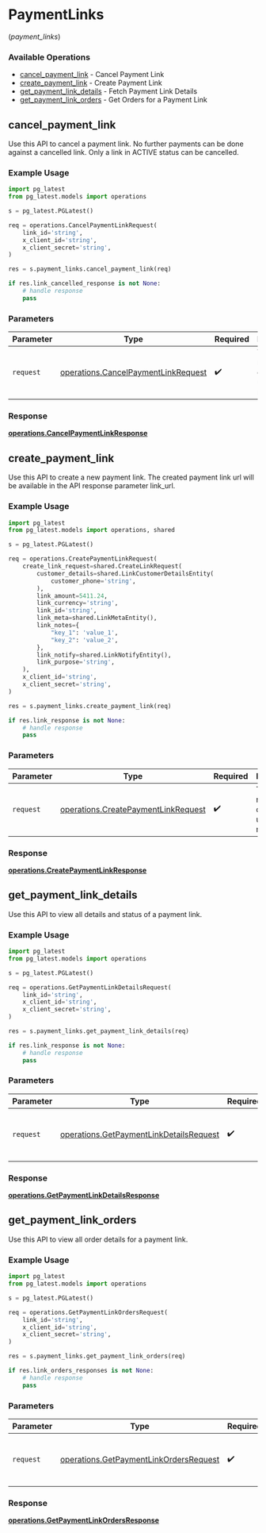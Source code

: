 # PaymentLinks
(*payment_links*)

### Available Operations

* [cancel_payment_link](#cancel_payment_link) - Cancel Payment Link
* [create_payment_link](#create_payment_link) - Create Payment Link
* [get_payment_link_details](#get_payment_link_details) - Fetch Payment Link Details
* [get_payment_link_orders](#get_payment_link_orders) - Get Orders for a Payment Link

## cancel_payment_link

Use this API to cancel a payment link. No further payments can be done against a cancelled link. Only a link in ACTIVE status can be cancelled.

### Example Usage

```python
import pg_latest
from pg_latest.models import operations

s = pg_latest.PGLatest()

req = operations.CancelPaymentLinkRequest(
    link_id='string',
    x_client_id='string',
    x_client_secret='string',
)

res = s.payment_links.cancel_payment_link(req)

if res.link_cancelled_response is not None:
    # handle response
    pass
```

### Parameters

| Parameter                                                                                  | Type                                                                                       | Required                                                                                   | Description                                                                                |
| ------------------------------------------------------------------------------------------ | ------------------------------------------------------------------------------------------ | ------------------------------------------------------------------------------------------ | ------------------------------------------------------------------------------------------ |
| `request`                                                                                  | [operations.CancelPaymentLinkRequest](../../models/operations/cancelpaymentlinkrequest.md) | :heavy_check_mark:                                                                         | The request object to use for the request.                                                 |


### Response

**[operations.CancelPaymentLinkResponse](../../models/operations/cancelpaymentlinkresponse.md)**


## create_payment_link

Use this API to create a new payment link. The created payment link url will be available in the API response parameter link_url.

### Example Usage

```python
import pg_latest
from pg_latest.models import operations, shared

s = pg_latest.PGLatest()

req = operations.CreatePaymentLinkRequest(
    create_link_request=shared.CreateLinkRequest(
        customer_details=shared.LinkCustomerDetailsEntity(
            customer_phone='string',
        ),
        link_amount=5411.24,
        link_currency='string',
        link_id='string',
        link_meta=shared.LinkMetaEntity(),
        link_notes={
            "key_1": 'value_1',
            "key_2": 'value_2',
        },
        link_notify=shared.LinkNotifyEntity(),
        link_purpose='string',
    ),
    x_client_id='string',
    x_client_secret='string',
)

res = s.payment_links.create_payment_link(req)

if res.link_response is not None:
    # handle response
    pass
```

### Parameters

| Parameter                                                                                  | Type                                                                                       | Required                                                                                   | Description                                                                                |
| ------------------------------------------------------------------------------------------ | ------------------------------------------------------------------------------------------ | ------------------------------------------------------------------------------------------ | ------------------------------------------------------------------------------------------ |
| `request`                                                                                  | [operations.CreatePaymentLinkRequest](../../models/operations/createpaymentlinkrequest.md) | :heavy_check_mark:                                                                         | The request object to use for the request.                                                 |


### Response

**[operations.CreatePaymentLinkResponse](../../models/operations/createpaymentlinkresponse.md)**


## get_payment_link_details

Use this API to view all details and status of a payment link.

### Example Usage

```python
import pg_latest
from pg_latest.models import operations

s = pg_latest.PGLatest()

req = operations.GetPaymentLinkDetailsRequest(
    link_id='string',
    x_client_id='string',
    x_client_secret='string',
)

res = s.payment_links.get_payment_link_details(req)

if res.link_response is not None:
    # handle response
    pass
```

### Parameters

| Parameter                                                                                          | Type                                                                                               | Required                                                                                           | Description                                                                                        |
| -------------------------------------------------------------------------------------------------- | -------------------------------------------------------------------------------------------------- | -------------------------------------------------------------------------------------------------- | -------------------------------------------------------------------------------------------------- |
| `request`                                                                                          | [operations.GetPaymentLinkDetailsRequest](../../models/operations/getpaymentlinkdetailsrequest.md) | :heavy_check_mark:                                                                                 | The request object to use for the request.                                                         |


### Response

**[operations.GetPaymentLinkDetailsResponse](../../models/operations/getpaymentlinkdetailsresponse.md)**


## get_payment_link_orders

Use this API to view all order details for a payment link.

### Example Usage

```python
import pg_latest
from pg_latest.models import operations

s = pg_latest.PGLatest()

req = operations.GetPaymentLinkOrdersRequest(
    link_id='string',
    x_client_id='string',
    x_client_secret='string',
)

res = s.payment_links.get_payment_link_orders(req)

if res.link_orders_responses is not None:
    # handle response
    pass
```

### Parameters

| Parameter                                                                                        | Type                                                                                             | Required                                                                                         | Description                                                                                      |
| ------------------------------------------------------------------------------------------------ | ------------------------------------------------------------------------------------------------ | ------------------------------------------------------------------------------------------------ | ------------------------------------------------------------------------------------------------ |
| `request`                                                                                        | [operations.GetPaymentLinkOrdersRequest](../../models/operations/getpaymentlinkordersrequest.md) | :heavy_check_mark:                                                                               | The request object to use for the request.                                                       |


### Response

**[operations.GetPaymentLinkOrdersResponse](../../models/operations/getpaymentlinkordersresponse.md)**

